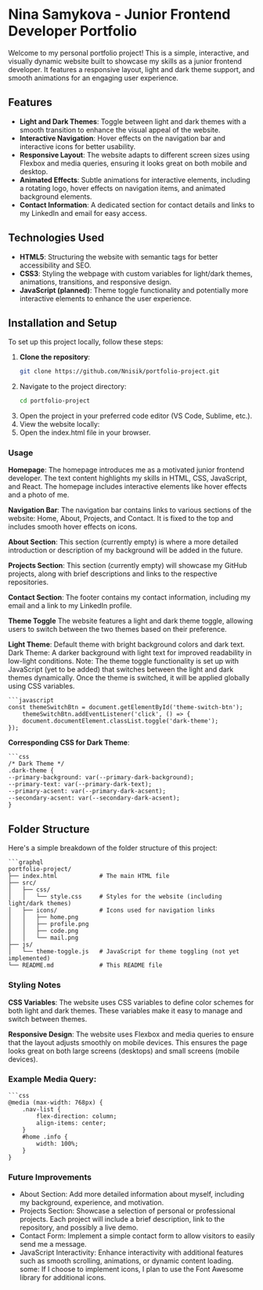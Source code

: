 # Nina Samykova - Junior Frontend Developer Portfolio

Welcome to my personal portfolio project! This is a simple, interactive, and visually dynamic website built to showcase my skills as a junior frontend developer. It features a responsive layout, light and dark theme support, and smooth animations for an engaging user experience.

## Features
- **Light and Dark Themes**: Toggle between light and dark themes with a smooth transition to enhance the visual appeal of the website.
- **Interactive Navigation**: Hover effects on the navigation bar and interactive icons for better usability.
- **Responsive Layout**: The website adapts to different screen sizes using Flexbox and media queries, ensuring it looks great on both mobile and desktop.
- **Animated Effects**: Subtle animations for interactive elements, including a rotating logo, hover effects on navigation items, and animated background elements.
- **Contact Information**: A dedicated section for contact details and links to my LinkedIn and email for easy access.

## Technologies Used
- **HTML5**: Structuring the website with semantic tags for better accessibility and SEO.
- **CSS3**: Styling the webpage with custom variables for light/dark themes, animations, transitions, and responsive design.
- **JavaScript (planned)**: Theme toggle functionality and potentially more interactive elements to enhance the user experience.

## Installation and Setup

To set up this project locally, follow these steps:

1. **Clone the repository**:
   ```bash
   git clone https://github.com/Nnisik/portfolio-project.git

2. Navigate to the project directory:
   ```bash
   cd portfolio-project

3. Open the project in your preferred code editor (VS Code, Sublime, etc.). 
4. View the website locally:
5. Open the index.html file in your browser.

### Usage
**Homepage**: The homepage introduces me as a motivated junior frontend developer. The text content highlights my skills in HTML, CSS, JavaScript, and React. The homepage includes interactive elements like hover effects and a photo of me.

**Navigation Bar**: The navigation bar contains links to various sections of the website: Home, About, Projects, and Contact. It is fixed to the top and includes smooth hover effects on icons.

**About Section**: This section (currently empty) is where a more detailed introduction or description of my background will be added in the future.

**Projects Section**: This section (currently empty) will showcase my GitHub projects, along with brief descriptions and links to the respective repositories.

**Contact Section**: The footer contains my contact information, including my email and a link to my LinkedIn profile.

**Theme Toggle**
The website features a light and dark theme toggle, allowing users to switch between the two themes based on their preference.

**Light Theme**: Default theme with bright background colors and dark text.
Dark Theme: A darker background with light text for improved readability in low-light conditions.
Note: The theme toggle functionality is set up with JavaScript (yet to be added) that switches between the light and dark themes dynamically. Once the theme is switched, it will be applied globally using CSS variables.

    ```javascript
    const themeSwitchBtn = document.getElementById('theme-switch-btn');
        themeSwitchBtn.addEventListener('click', () => {
        document.documentElement.classList.toggle('dark-theme');
    });

**Corresponding CSS for Dark Theme**:

    ```css 
    /* Dark Theme */
    .dark-theme {
    --primary-background: var(--primary-dark-background);
    --primary-text: var(--primary-dark-text);
    --primary-acsent: var(--primary-dark-acsent);
    --secondary-acsent: var(--secondary-dark-acsent);
    }
## Folder Structure
Here's a simple breakdown of the folder structure of this project:

    ```graphql
    portfolio-project/
    ├── index.html            # The main HTML file
    ├── src/
    │   ├── css/
    │   │   └── style.css     # Styles for the website (including light/dark themes)
    │   ├── icons/            # Icons used for navigation links
    │   │   ├── home.png
    │   │   ├── profile.png
    │   │   ├── code.png
    │   │   └── mail.png
    ├── js/
    │   └── theme-toggle.js   # JavaScript for theme toggling (not yet implemented)
    └── README.md             # This README file

### Styling Notes
**CSS Variables**: The website uses CSS variables to define color schemes for both light and dark themes. These variables make it easy to manage and switch between themes.

**Responsive Design**: The website uses Flexbox and media queries to ensure that the layout adjusts smoothly on mobile devices. This ensures the page looks great on both large screens (desktops) and small screens (mobile devices).

### Example Media Query:
    ```css
    @media (max-width: 768px) {
        .nav-list {
            flex-direction: column;
            align-items: center;
        }
        #home .info { 
            width: 100%;
        }
    }

### Future Improvements
* About Section: Add more detailed information about myself, including my background, experience, and motivation.
* Projects Section: Showcase a selection of personal or professional projects. Each project will include a brief description, link to the repository, and possibly a live demo.
* Contact Form: Implement a simple contact form to allow visitors to easily send me a message.
* JavaScript Interactivity: Enhance interactivity with additional features such as smooth scrolling, animations, or dynamic content loading.
some: If I choose to implement icons, I plan to use the Font Awesome library for additional icons.
